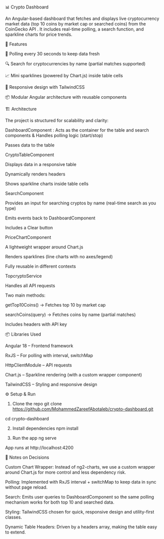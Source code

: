 📊 Crypto Dashboard

An Angular-based dashboard that fetches and displays live cryptocurrency market data (top 10 coins by market cap or searched coins) from the CoinGecko API
.
It includes real-time polling, a search function, and sparkline charts for price trends.

🚀 Features

🔄 Polling every 30 seconds to keep data fresh

🔍 Search for cryptocurrencies by name (partial matches supported)

📈 Mini sparklines (powered by Chart.js) inside table cells

🎨 Responsive design with TailwindCSS

📦 Modular Angular architecture with reusable components

🏗️ Architecture

The project is structured for scalability and clarity:

DashboardComponent  :  Acts as the container for the table and search components & Handles polling logic (start/stop)

Passes data to the table

CryptoTableComponent

Displays data in a responsive table

Dynamically renders headers

Shows sparkline charts inside table cells

SearchComponent

Provides an input for searching cryptos by name (real-time search as you type)

Emits events back to DashboardComponent

Includes a Clear button

PriceChartComponent

A lightweight wrapper around Chart.js

Renders sparklines (line charts with no axes/legend)

Fully reusable in different contexts

TopcryptoService

Handles all API requests

Two main methods:

getTop10Coins() → Fetches top 10 by market cap

searchCoins(query) → Fetches coins by name (partial matches)

Includes headers with API key

📦 Libraries Used

Angular 18 – Frontend framework

RxJS – For polling with interval, switchMap

HttpClientModule – API requests

Chart.js – Sparkline rendering (with a custom wrapper component)

TailwindCSS – Styling and responsive design

⚙️ Setup & Run
1. Clone the repo
git clone https://github.com/MohammedZareefAbotaleb/crypto-dashboard.git

cd crypto-dashboard

2. Install dependencies
npm install

3. Run the app
ng serve


App runs at http://localhost:4200

📝 Notes on Decisions

Custom Chart Wrapper: Instead of ng2-charts, we use a custom wrapper around Chart.js for more control and less dependency risk.

Polling: Implemented with RxJS interval + switchMap to keep data in sync without page reload.

Search: Emits user queries to DashboardComponent so the same polling mechanism works for both top 10 and searched data.

Styling: TailwindCSS chosen for quick, responsive design and utility-first classes.

Dynamic Table Headers: Driven by a headers array, making the table easy to extend.